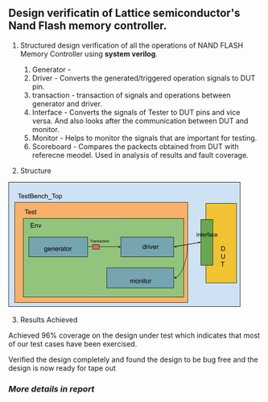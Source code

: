 ## **Design verificatin of Lattice semiconductor's Nand Flash memory controller.**

1. Structured design verification of all the operations of NAND FLASH Memory Controller using **system verilog**. 

    1. Generator - 
    2. Driver - Converts the generated/triggered operation signals to DUT pin.
    3. transaction -  transaction of signals and operations between generator and driver.
    4. Interface - Converts the signals of Tester to DUT pins and vice versa. And also looks after the communication between DUT and monitor. 
    5. Monitor - Helps to monitor the signals that are important for testing. 
    7. Scoreboard - Compares the packects obtained from DUT with referecne meodel. Used in analysis of results and fault coverage. 
   
2. Structure

![Testbench Structure](https://github.com/krishna-kumar-netizen/Design-Verification-of-Flash-Memory-Controller/blob/main/documentation/structure.jpg)

3. Results Achieved 

Achieved 96% coverage on the design under test which indicates that most of
our test cases have been exercised.

Verified the design completely and found the design to be bug free and the
design is now ready for tape out

### *More details in report* 


